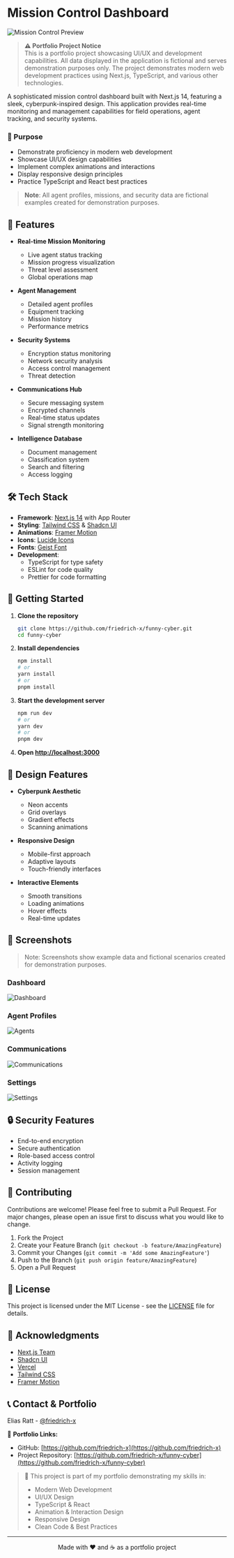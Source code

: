 # Mission Control Dashboard

![Mission Control Preview](preview.png)

> **⚠️ Portfolio Project Notice**  
> This is a portfolio project showcasing UI/UX and development capabilities. All data displayed in the application is fictional and serves demonstration purposes only. The project demonstrates modern web development practices using Next.js, TypeScript, and various other technologies.

A sophisticated mission control dashboard built with Next.js 14, featuring a sleek, cyberpunk-inspired design. This application provides real-time monitoring and management capabilities for field operations, agent tracking, and security systems.

### 🎯 Purpose
- Demonstrate proficiency in modern web development
- Showcase UI/UX design capabilities
- Implement complex animations and interactions
- Display responsive design principles
- Practice TypeScript and React best practices

> **Note**: All agent profiles, missions, and security data are fictional examples created for demonstration purposes.

## 🚀 Features

- **Real-time Mission Monitoring**
  - Live agent status tracking
  - Mission progress visualization
  - Threat level assessment
  - Global operations map

- **Agent Management**
  - Detailed agent profiles
  - Equipment tracking
  - Mission history
  - Performance metrics

- **Security Systems**
  - Encryption status monitoring
  - Network security analysis
  - Access control management
  - Threat detection

- **Communications Hub**
  - Secure messaging system
  - Encrypted channels
  - Real-time status updates
  - Signal strength monitoring

- **Intelligence Database**
  - Document management
  - Classification system
  - Search and filtering
  - Access logging

## 🛠️ Tech Stack

- **Framework**: [Next.js 14](https://nextjs.org/) with App Router
- **Styling**: [Tailwind CSS](https://tailwindcss.com/) & [Shadcn UI](https://ui.shadcn.com/)
- **Animations**: [Framer Motion](https://www.framer.com/motion/)
- **Icons**: [Lucide Icons](https://lucide.dev/)
- **Fonts**: [Geist Font](https://vercel.com/font)
- **Development**:
  - TypeScript for type safety
  - ESLint for code quality
  - Prettier for code formatting

## 🚀 Getting Started

1. **Clone the repository**
   ```bash
   git clone https://github.com/friedrich-x/funny-cyber.git
   cd funny-cyber
   ```

2. **Install dependencies**
   ```bash
   npm install
   # or
   yarn install
   # or
   pnpm install
   ```

3. **Start the development server**
   ```bash
   npm run dev
   # or
   yarn dev
   # or
   pnpm dev
   ```

4. **Open [http://localhost:3000](http://localhost:3000)**

## 🎨 Design Features

- **Cyberpunk Aesthetic**
  - Neon accents
  - Grid overlays
  - Gradient effects
  - Scanning animations

- **Responsive Design**
  - Mobile-first approach
  - Adaptive layouts
  - Touch-friendly interfaces

- **Interactive Elements**
  - Smooth transitions
  - Loading animations
  - Hover effects
  - Real-time updates

## 📱 Screenshots

> Note: Screenshots show example data and fictional scenarios created for demonstration purposes.

### Dashboard
![Dashboard](screenshots/dashboard.png)

### Agent Profiles
![Agents](screenshots/agents.png)

### Communications
![Communications](screenshots/comms.png)

### Settings
![Settings](screenshots/settings.png)

## 🔒 Security Features

- End-to-end encryption
- Secure authentication
- Role-based access control
- Activity logging
- Session management

## 🤝 Contributing

Contributions are welcome! Please feel free to submit a Pull Request. For major changes, please open an issue first to discuss what you would like to change.

1. Fork the Project
2. Create your Feature Branch (`git checkout -b feature/AmazingFeature`)
3. Commit your Changes (`git commit -m 'Add some AmazingFeature'`)
4. Push to the Branch (`git push origin feature/AmazingFeature`)
5. Open a Pull Request

## 📄 License

This project is licensed under the MIT License - see the [LICENSE](LICENSE) file for details.

## 🙏 Acknowledgments

- [Next.js Team](https://nextjs.org/)
- [Shadcn UI](https://ui.shadcn.com/)
- [Vercel](https://vercel.com)
- [Tailwind CSS](https://tailwindcss.com/)
- [Framer Motion](https://www.framer.com/motion/)

## 📞 Contact & Portfolio

Elias Ratt - [@friedrich-x](https://github.com/friedrich-x)

🔗 **Portfolio Links:**
- GitHub: [https://github.com/friedrich-x](https://github.com/friedrich-x)
- Project Repository: [https://github.com/friedrich-x/funny-cyber](https://github.com/friedrich-x/funny-cyber)

> 💼 This project is part of my portfolio demonstrating my skills in:
> - Modern Web Development
> - UI/UX Design
> - TypeScript & React
> - Animation & Interaction Design
> - Responsive Design
> - Clean Code & Best Practices

---

<p align="center">Made with ❤️ and ☕ as a portfolio project</p>
